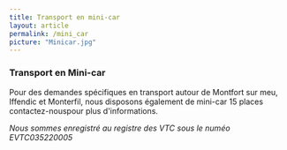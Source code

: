 ```yaml
---
title: Transport en mini-car
layout: article
permalink: /mini_car
picture: "Minicar.jpg"
---
```


### Transport en Mini-car

Pour des demandes spécifiques en transport autour de Montfort sur meu, Iffendic et Monterfil, nous disposons également de mini-car 15 places contactez-nouspour plus d'informations.


*Nous sommes enregistré au registre des VTC sous le numéo EVTC035220005*


